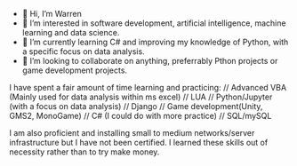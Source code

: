 - 👋 Hi, I’m Warren
- 👀 I’m interested in software development, artificial intelligence, machine learning and data science. 
- 🌱 I’m currently learning C# and improving my knowledge of Python, with a specific focus on data analysis.
- 💞️ I’m looking to collaborate on anything, preferrably Pthon projects or game development projects. 


I have spent a fair amount of time learning and practicing:
//  Advanced VBA (Mainly used for data analysis within ms excel)
//  LUA
//  Python/Jupyter (with a focus on data analysis)
//  Django
//  Game development(Unity, GMS2, MonoGame)
//  C# (I could do with more practice)
//  SQL/mySQL

I am also proficient and installing small to medium networks/server infrastructure but I have not been certified. I learned these skills out of necessity rather than to try make money. 

<!---
Striif3/Striif3 is a ✨ special ✨ repository because its `README.md` (this file) appears on your GitHub profile.
You can click the Preview link to take a look at your changes.
--->
